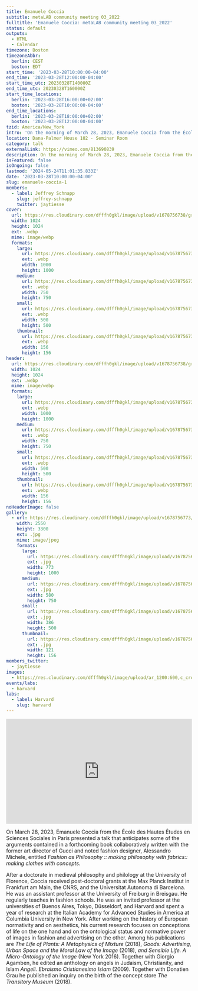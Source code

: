 ```yaml
---
title: Emanuele Coccia
subtitle: metaLAB community meeting 03_2022
fulltitle: 'Emanuele Coccia: metaLAB community meeting 03_2022'
status: default
outputs:
  - HTML
  - Calendar
timezone: Boston
timezoneAbbr:
  berlin: CEST
  boston: EDT
start_time: '2023-03-28T10:00:00-04:00'
end_time: '2023-03-28T12:00:00-04:00'
start_time_utc: 20230328T140000Z
end_time_utc: 20230328T160000Z
start_time_locations:
  berlin: '2023-03-28T16:00:00+02:00'
  boston: '2023-03-28T10:00:00-04:00'
end_time_locations:
  berlin: '2023-03-28T18:00:00+02:00'
  boston: '2023-03-28T12:00:00-04:00'
tzid: America/New_York
intro: 'On the morning of March 28, 2023, Emanuele Coccia from the École des Hautes Études en Sciences Sociales in Paris will present a talk that anticipates some of the arguments contained in a forthcoming book collaboratively written with the former art director of Gucci and noted fashion designer, Alessandro Michele, entitled "Fashion as Philosophy  :: making philosophy with  fabrics :: making clothes with concepts."'
location: Dana-Palmer House 102 - Seminar Room
category: talk
externalLink: https://vimeo.com/813690839
description: On the morning of March 28, 2023, Emanuele Coccia from the École des Hautes Études en Sciences Sociales in Paris will present a talk that anticipates some of…
isFeatured: false
isOngoing: false
lastmod: '2024-05-24T11:01:35.833Z'
date: '2023-03-28T10:00:00-04:00'
slug: emanuele-coccia-1
members:
  - label: Jeffrey Schnapp
    slug: jeffrey-schnapp
    twitter: jaytiesse
cover:
  url: https://res.cloudinary.com/dfffh0gkl/image/upload/v1678756738/grid_0_49e24a4556.webp
  width: 1024
  height: 1024
  ext: .webp
  mime: image/webp
  formats:
    large:
      url: https://res.cloudinary.com/dfffh0gkl/image/upload/v1678756739/large_grid_0_49e24a4556.webp
      ext: .webp
      width: 1000
      height: 1000
    medium:
      url: https://res.cloudinary.com/dfffh0gkl/image/upload/v1678756739/medium_grid_0_49e24a4556.webp
      ext: .webp
      width: 750
      height: 750
    small:
      url: https://res.cloudinary.com/dfffh0gkl/image/upload/v1678756739/small_grid_0_49e24a4556.webp
      ext: .webp
      width: 500
      height: 500
    thumbnail:
      url: https://res.cloudinary.com/dfffh0gkl/image/upload/v1678756738/thumbnail_grid_0_49e24a4556.webp
      ext: .webp
      width: 156
      height: 156
header:
  url: https://res.cloudinary.com/dfffh0gkl/image/upload/v1678756738/grid_0_49e24a4556.webp
  width: 1024
  height: 1024
  ext: .webp
  mime: image/webp
  formats:
    large:
      url: https://res.cloudinary.com/dfffh0gkl/image/upload/v1678756739/large_grid_0_49e24a4556.webp
      ext: .webp
      width: 1000
      height: 1000
    medium:
      url: https://res.cloudinary.com/dfffh0gkl/image/upload/v1678756739/medium_grid_0_49e24a4556.webp
      ext: .webp
      width: 750
      height: 750
    small:
      url: https://res.cloudinary.com/dfffh0gkl/image/upload/v1678756739/small_grid_0_49e24a4556.webp
      ext: .webp
      width: 500
      height: 500
    thumbnail:
      url: https://res.cloudinary.com/dfffh0gkl/image/upload/v1678756738/thumbnail_grid_0_49e24a4556.webp
      ext: .webp
      width: 156
      height: 156
noHeaderImage: false
gallery:
  - url: https://res.cloudinary.com/dfffh0gkl/image/upload/v1678756773/Coccia_poster_9cb61fb588.jpg
    width: 2550
    height: 3300
    ext: .jpg
    mime: image/jpeg
    formats:
      large:
        url: https://res.cloudinary.com/dfffh0gkl/image/upload/v1678756774/large_Coccia_poster_9cb61fb588.jpg
        ext: .jpg
        width: 773
        height: 1000
      medium:
        url: https://res.cloudinary.com/dfffh0gkl/image/upload/v1678756774/medium_Coccia_poster_9cb61fb588.jpg
        ext: .jpg
        width: 580
        height: 750
      small:
        url: https://res.cloudinary.com/dfffh0gkl/image/upload/v1678756775/small_Coccia_poster_9cb61fb588.jpg
        ext: .jpg
        width: 386
        height: 500
      thumbnail:
        url: https://res.cloudinary.com/dfffh0gkl/image/upload/v1678756773/thumbnail_Coccia_poster_9cb61fb588.jpg
        ext: .jpg
        width: 121
        height: 156
members_twitter:
  - jaytiesse
images:
  - https://res.cloudinary.com/dfffh0gkl/image/upload/ar_1200:600,c_crop/c_limit,h_1200,w_600/v1678756738/grid_0_49e24a4556.webp
events/labs:
  - harvard
labs:
  - label: Harvard
    slug: harvard
---
```

<div style="padding:56.25% 0 0 0;position:relative;"><iframe src="https://player.vimeo.com/video/813690839?h=8f00bc2ade&amp;badge=0&amp;autopause=0&amp;player_id=0&amp;app_id=58479" frameborder="0" allow="autoplay; fullscreen; picture-in-picture" allowfullscreen style="position:absolute;top:0;left:0;width:100%;height:100%;" title="Fashion as philosophy.mp4"></iframe></div><script src="https://player.vimeo.com/api/player.js"></script>

On March 28, 2023, Emanuele Coccia from the École des Hautes Études en Sciences Sociales in Paris presented a talk that anticipates some of the arguments contained in a forthcoming book collaboratively written with the former art director of Gucci and noted fashion designer, Alessandro Michele, entitled *Fashion as Philosophy :: making philosophy with fabrics:: making clothes with concepts.*

After a doctorate in medieval philosophy and philology at the University of Florence, Coccia received post-doctoral grants at the Max Planck Institut in Frankfurt am Main, the CNRS, and the Universitat Autonoma di Barcelona. He was an assistant professor at the University of Freiburg in Breisgau. He regularly teaches in fashion schools. He was an invited professor at the universities of Buenos Aires, Tokyo, Düsseldorf, and Harvard and spent a year of research at the Italian Academy for Advanced Studies in America at Columbia University in New York. After working on the history of European normativity and on aesthetics, his current research focuses on conceptions of life on the one hand and on the ontological status and normative power of images in fashion and advertising on the other. Among his publications are *The Life of Plants: A Metaphysics of Mixture* (2018), *Goods: Advertising, Urban Space and the Moral Law of the Image* (2018), *and Sensible Life. A Micro-Ontology of the Image* (New York 2016). Together with Giorgio Agamben, he edited an anthology on angels in Judaism, Christianity, and Islam *Angeli. Ebraismo Cristianesimo Islam* (2009). Together with Donatien Grau he published an inquiry on the birth of the concept store *The Transitory Museum* (2018).

